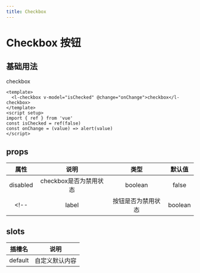 ```yaml
---
title: Checkbox
---
```

# Checkbox 按钮

## 基础用法
<div class="row">
  <l-checkbox v-model="isChecked" @change="onChange">checkbox</l-checkbox>
</div>

```vue
<template>
  <l-checkbox v-model="isChecked" @change="onChange">checkbox</l-checkbox>
</template>
<script setup>
import { ref } from 'vue'
const isChecked = ref(false)
const onChange = (value) => alert(value)
</script>
```

## props
| 属性      | 说明  | 类型  | 默认值   |
|:----------------:|:-------:|:-------:|:-------:|
| disabled | checkbox是否为禁用状态 | boolean | false |
<!-- | label | 按钮是否为禁用状态 | boolean | false | -->
## slots
| 插槽名      | 说明  | 
|:----------------:|:-------:|
| default | 自定义默认内容 | 

<script setup>
import { ref } from 'vue'
const isChecked = ref(false)
const onChange = (value) => alert(value)
</script>